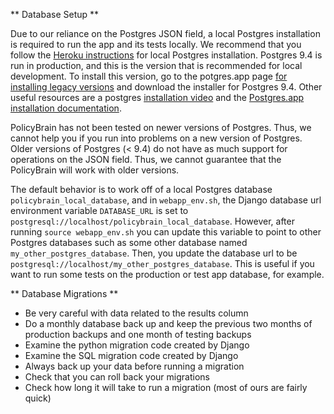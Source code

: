 ** Database Setup **

Due to our reliance on the Postgres JSON field, a local Postgres installation
is required to run the app and its tests locally. We recommend that you follow
the [Heroku instructions](https://devcenter.heroku.com/articles/heroku-postgresql#local-setup) for local Postgres installation. Postgres 9.4 is run in production, and this is the version that
is recommended for local development. To install this version, go to the
potgres.app page [for installing legacy versions](https://postgresapp.com/documentation/all-versions.html)
and download the installer for Postgres 9.4. Other useful resources are a postgres
[installation video](https://www.youtube.com/watch?v=xaWlS9HtWYw) and the [Postgres.app installation documentation](http://postgresapp.com/documentation/install.html).

PolicyBrain has not been tested on newer versions of Postgres. Thus, we cannot
help you if you run into problems on a new version of Postgres. Older versions
of Postgres (< 9.4) do not have as much support for operations on the JSON
field. Thus, we cannot guarantee that the PolicyBrain will work with older
versions.

The default behavior is to work off of a local Postgres database
`policybrain_local_database`, and in `webapp_env.sh`, the Django database url
environment variable `DATABASE_URL` is set to `postgresql://localhost/policybrain_local_database`.
However, after running `source webapp_env.sh` you can update this variable
to point to other Postgres databases such as some other database named
`my_other_postgres_database`. Then, you update the database url to be
`postgresql://localhost/my_other_postgres_database`. This is useful if you
want to run some tests on the production or test app database, for example.


** Database Migrations **

- Be very careful with data related to the results column
- Do a monthly database back up and keep the previous two months of production
  backups and one month of testing backups
- Examine the python migration code created by Django
- Examine the SQL migration code created by Django
- Always back up your data before running a migration
- Check that you can roll back your migrations
- Check how long it will take to run a migration (most of ours are fairly
  quick)
